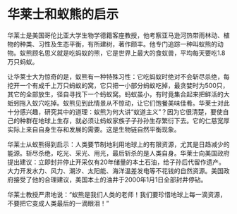 # 华莱士和蚁熊的启示

华莱士是美国哥伦比亚大学生物学德籍客座教授，他考察亚马逊河热带雨林动、植物的种类、习性及生态平衡，有所建树，著作颇丰。他专门追踪一种叫蚁熊的动物。蚁熊顾名思义就是吃蚂蚁的熊，它是世界上最大的食蚁兽，平均每天要吃1.8万只蚂蚁。 

让华莱士大为惊奇的是，蚁熊有一种特殊习性：它吃蚂蚁时绝对不会斩尽杀绝，每挖开一个有成千上万只蚂蚁的窝，它只把一小部分蚂蚁吃掉，最贪婪时为500只，其它的全部放生，径自寻找下一个蚂蚁窝。蚂蚁虽小，有时竟集合起来把鲜活的大蚯蚓拖入蚁穴吃掉。蚁熊见到此情景从不惊动，让它们饱餐美味佳肴。华莱士对此十分感兴趣，研究其中的道理：蚁熊为何大讲“蚁道主义”？因为它很清楚，要使自己的种群在地球上生存，就必须让蚂蚁家族子子孙孙生存繁衍下去。它的仁慈宽厚实际上来自自身生存和发展的需要。这是生物链自然平衡现象。 

华莱士从蚁熊得到启示：人类要节制地利用地球上的有限资源，尤其是日趋减少的能源。斩尽杀绝，吃光、采光、用光，最后斩杀的是人类自身。华莱士向美国政府提出建议：立即封井停止开采仅有20年储量的本土石油，给子孙后代留作遗产。大力开发水力、风力、潮汐、太阳能、海洋温差发电等不花钱的自然资源。美国政府接受了他的合理建议，美国本土的油井于2000年1月1日全部封井停钻。 

华莱士教授严肃地说：“蚁熊是我们人类的老师！我们要珍惜地球上每一滴资源，不要把它变成人类最后的一滴眼泪！”
 